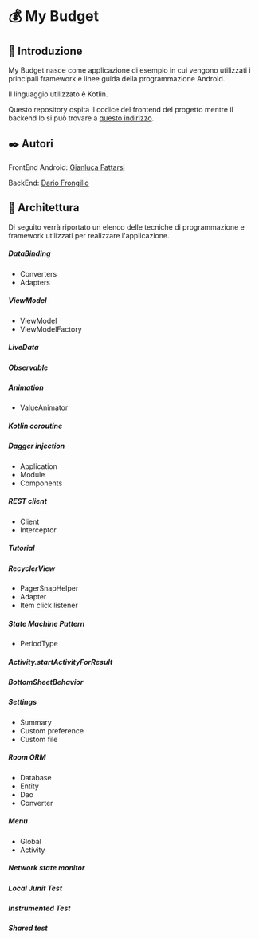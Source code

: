 # :moneybag: My Budget

## :pencil: Introduzione
My Budget nasce come applicazione di esempio in cui vengono utilizzati i principali framework e linee guida della programmazione Android.

Il linguaggio utilizzato è Kotlin.

Questo repository ospita il codice del frontend del progetto mentre il backend lo si può trovare a [questo indirizzo](https://github.com/ItalianCoders/mybudget2-api).

## :black_nib: Autori
FrontEnd Android: [Gianluca Fattarsi](https://gianlucafattarsi.github.io/)

BackEnd: [Dario Frongillo](http://dariofrongillo.com)

## :microscope: Architettura
Di seguito verrà riportato un elenco delle tecniche di programmazione e framework utilizzati per realizzare l'applicazione.

##### DataBinding
- Converters
- Adapters

##### ViewModel
- ViewModel
- ViewModelFactory

##### LiveData

##### Observable

##### Animation
- ValueAnimator

##### Kotlin coroutine

##### Dagger injection
- Application
- Module
- Components

##### REST client
- Client
- Interceptor

##### Tutorial

##### RecyclerView
- PagerSnapHelper
- Adapter
- Item click listener

##### State Machine Pattern
- PeriodType

##### Activity.startActivityForResult

##### BottomSheetBehavior

##### Settings
- Summary
- Custom preference
- Custom file

##### Room ORM
- Database
- Entity
- Dao
- Converter

##### Menu
- Global
- Activity

##### Network state monitor

##### Local Junit Test

##### Instrumented Test

##### Shared test

